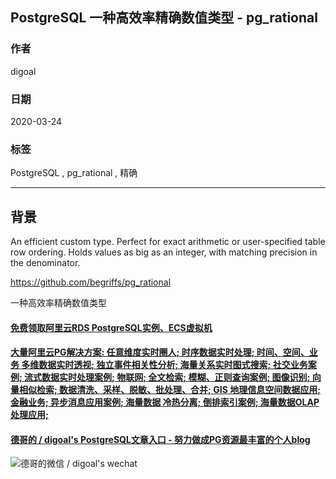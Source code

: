 ## PostgreSQL 一种高效率精确数值类型 - pg_rational  
                                              
### 作者                                                                                                              
digoal                                                                                                                                                       
                                                                
### 日期                                                                                                                                                       
2020-03-24                                                                                                                                                   
                                                                                                                                                       
### 标签                                                                                                                                                       
PostgreSQL , pg_rational , 精确                 
                                                           
----                                                     
                                                                
## 背景                    
An efficient custom type. Perfect for exact arithmetic or user-specified table row ordering. Holds values as big as an integer, with matching precision in the denominator.  
  
https://github.com/begriffs/pg_rational  
  
一种高效率精确数值类型  
    
  
  
  
  
  
  
  
  
  
  
  
  
  
  
  
  
  
#### [免费领取阿里云RDS PostgreSQL实例、ECS虚拟机](https://www.aliyun.com/database/postgresqlactivity "57258f76c37864c6e6d23383d05714ea")
  
  
#### [大量阿里云PG解决方案: 任意维度实时圈人; 时序数据实时处理; 时间、空间、业务 多维数据实时透视; 独立事件相关性分析; 海量关系实时图式搜索; 社交业务案例; 流式数据实时处理案例; 物联网; 全文检索; 模糊、正则查询案例; 图像识别; 向量相似检索; 数据清洗、采样、脱敏、批处理、合并; GIS 地理信息空间数据应用; 金融业务; 异步消息应用案例; 海量数据 冷热分离; 倒排索引案例; 海量数据OLAP处理应用;](https://yq.aliyun.com/topic/118 "40cff096e9ed7122c512b35d8561d9c8")
  
  
#### [德哥的 / digoal's PostgreSQL文章入口 - 努力做成PG资源最丰富的个人blog](https://github.com/digoal/blog/blob/master/README.md "22709685feb7cab07d30f30387f0a9ae")
  
  
![德哥的微信 / digoal's wechat](../pic/digoal_weixin.jpg "f7ad92eeba24523fd47a6e1a0e691b59")
  
